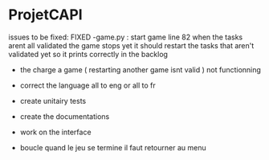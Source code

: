 # ProjetCAPI

issues to be fixed: 
FIXED -game.py : start game  line 82
when the tasks arent all validated the game stops yet it should restart the tasks that aren't validated yet so it prints correctly in the backlog 

- the charge a game ( restarting another game isnt valid ) not functionning 

- correct the language all to eng or all to fr 

- create unitairy tests 

- create the documentations

- work on the interface

- boucle quand le jeu se termine il faut retourner au menu